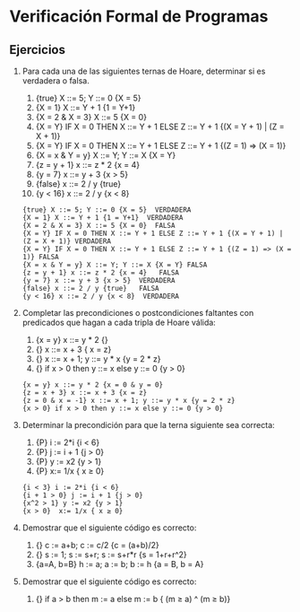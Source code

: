 # Verificación Formal de Programas

## Ejercicios

1. Para cada una de las siguientes ternas de Hoare, determinar si es verdadera o falsa.
    1. {true} X ::= 5; Y ::= 0 {X = 5}
    1. {X = 1} X ::= Y + 1 {1 = Y+1}
    1. {X = 2 & X = 3} X ::= 5 {X = 0}
    1. {X = Y} IF X = 0 THEN X ::= Y + 1 ELSE Z ::= Y + 1 {(X = Y + 1) | (Z = X + 1)}
    1. {X = Y} IF X = 0 THEN X ::= Y + 1 ELSE Z ::= Y + 1 {(Z = 1) => (X = 1)}
    1. {X = x & Y = y} X ::= Y; Y ::= X {X = Y}
    1. {z = y + 1} x ::= z * 2 {x = 4}
    1. {y = 7} x ::= y + 3 {x > 5}
    1. {false} x ::= 2 / y {true}
    1. {y < 16} x ::= 2 / y {x < 8}

    ```plain
    {true} X ::= 5; Y ::= 0 {X = 5}  VERDADERA
    {X = 1} X ::= Y + 1 {1 = Y+1}  VERDADERA
    {X = 2 & X = 3} X ::= 5 {X = 0}  FALSA
    {X = Y} IF X = 0 THEN X ::= Y + 1 ELSE Z ::= Y + 1 {(X = Y + 1) | (Z = X + 1)} VERDADERA
    {X = Y} IF X = 0 THEN X ::= Y + 1 ELSE Z ::= Y + 1 {(Z = 1) => (X = 1)} FALSA
    {X = x & Y = y} X ::= Y; Y ::= X {X = Y} FALSA
    {z = y + 1} x ::= z * 2 {x = 4}   FALSA
    {y = 7} x ::= y + 3 {x > 5}  VERDADERA
    {false} x ::= 2 / y {true}   FALSA
    {y < 16} x ::= 2 / y {x < 8}  VERDADERA
    ```

1. Completar las precondiciones o postcondiciones faltantes con predicados que hagan a cada tripla de Hoare válida:
    1. {x = y} x ::= y * 2 {}
    1. {} x ::= x + 3 { x = z}
    1. {} x ::= x + 1; y ::= y \* x {y = 2 * z}
    1. {} if x > 0 then y ::= x else y ::= 0 {y > 0}

    ```plain
    {x = y} x ::= y * 2 {x = 0 & y = 0} 
    {z = x + 3} x ::= x + 3 {x = z}
    {z = 0 & x = -1} x ::= x + 1; y ::= y * x {y = 2 * z} 
    {x > 0} if x > 0 then y ::= x else y ::= 0 {y > 0}
    ```

1. Determinar la precondición para que la terna siguiente sea correcta:
    1. {P} i := 2*i {i < 6}
    1. {P} j := i + 1 {j > 0}
    1. {P} y := x2 {y > 1}
    1. {P}  x:= 1/x { x ≥ 0}

    ```plain
    {i < 3} i := 2*i {i < 6}  
    {i + 1 > 0} j := i + 1 {j > 0}
    {x^2 > 1} y := x2 {y > 1}
    {x > 0}  x:= 1/x { x ≥ 0}
    ```

1. Demostrar que el siguiente código es correcto:
    1. {} c := a+b; c := c/2 {c = (a+b)/2}
    1. {} s := 1; s := s+r; s := s+r*r {s = 1+r+r^2}
    1. {a=A, b=B} h := a;  a := b;  b := h {a = B,  b = A}

1. Demostrar que el siguiente código es correcto:
    1. {} if a > b then m := a else m := b { (m ≥ a) ^ (m ≥ b)}
